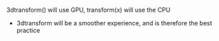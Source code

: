 
3dtransform() will use GPU, transform(x) will use the CPU
- 3dtransform will be a smoother experience, and is therefore the best practice